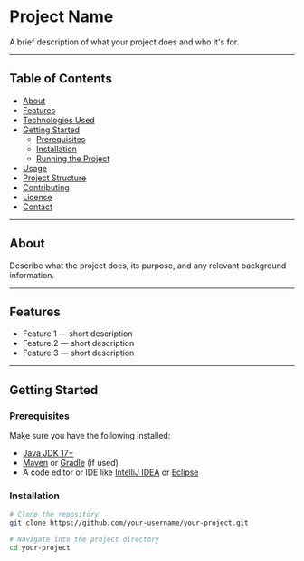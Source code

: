# Project Name

A brief description of what your project does and who it's for.

---

## Table of Contents
- [About](#about)
- [Features](#features)
- [Technologies Used](#technologies-used)
- [Getting Started](#getting-started)
  - [Prerequisites](#prerequisites)
  - [Installation](#installation)
  - [Running the Project](#running-the-project)
- [Usage](#usage)
- [Project Structure](#project-structure)
- [Contributing](#contributing)
- [License](#license)
- [Contact](#contact)

---

## About

Describe what the project does, its purpose, and any relevant background information.

---

## Features

- Feature 1 — short description  
- Feature 2 — short description  
- Feature 3 — short description  

---

## Getting Started

### Prerequisites

Make sure you have the following installed:
- [Java JDK 17+](https://www.oracle.com/java/technologies/javase-downloads.html)
- [Maven](https://maven.apache.org/) or [Gradle](https://gradle.org/) (if used)
- A code editor or IDE like [IntelliJ IDEA](https://www.jetbrains.com/idea/) or [Eclipse](https://www.eclipse.org/)

### Installation

```bash
# Clone the repository
git clone https://github.com/your-username/your-project.git

# Navigate into the project directory
cd your-project
